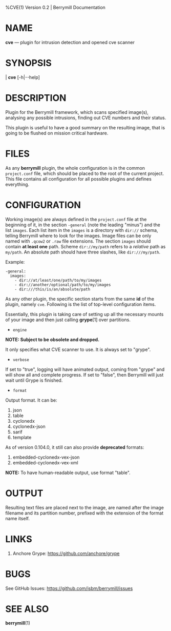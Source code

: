 %CVE(1) Version 0.2 | Berrymill Documentation

NAME
====

**cve** — plugin for intrusion detection and opened cve scanner

SYNOPSIS
========

| **cve** \[-h|\--help]

DESCRIPTION
===========

Plugin for the Berrymill framework, which scans specified image(s),
analysing any possible intrusions, finding out CVE numbers and their
status.

This plugin is useful to have a good summary on the resulting image,
that is going to be flushed on mission critical hardware.

FILES
=====

As any **berrymill** plugin, the whole configuration is in the common
`project.conf` file, which should be placed to the root of the current
project. This file contains all configuration for all possible plugins
and defines everything.

CONFIGURATION
=============

Working image(s) are always defined in the `project.conf` file at the
beginning of it, in the section `-general` (note the leading "minus")
and the list `images`. Each list item in the `images` is a directory
with `dir://` schema, telling Berrymill where to look for the
images. Image files can be only named with `.qcow2` or `.raw` file
extensions. The section `images` should contain **at least one**
path. Scheme `dir://my/path` refers to a *relative* path as `my/path`.
An absolute path should have three slashes, like `dir:///my/path`.

Example:

```
-general:
  images:
    - dir://at/least/one/path/to/my/images
    - dir://another/optional/path/to/my/images
	- dir:///this/is/an/absolute/path
```

As any other plugin, the specific section starts from the same **id**
of the plugin, namely `cve`. Following is the list of top-level
configuration items.

Essentially, this plugin is taking care of setting up all the
necessary mounts of your image and then just calling **grype**[1] over partitions.

* `engine`

**NOTE: Subject to be obsolete and dropped.**

It only specifies what CVE scanner to use. It is always set to "grype".

* `verbose`

If set to "true", logging will have animated output, coming from
"grype" and will show all and complete progress. If set to "false",
then Berrymill will just wait until Grype is finished.

* `format`

Output format. It can be:

1. json
2. table
3. cyclonedx
4. cyclonedx-json
5. sarif
6. template

As of version 0.104.0, it still can also provide **deprecated** formats:

1. embedded-cyclonedx-vex-json
2. embedded-cyclonedx-vex-xml

**NOTE:** To have human-readable output, use format "table".

# OUTPUT

Resulting text files are placed next to the image, are named after the
image filename and its partition number, prefixed with the extension
of the format name itself.

# LINKS

1. Anchore Grype: https://github.com/anchore/grype

BUGS
====

See GitHub Issues: <https://github.com/isbm/berrymill/issues>

SEE ALSO
========

**berrymill**(1)
